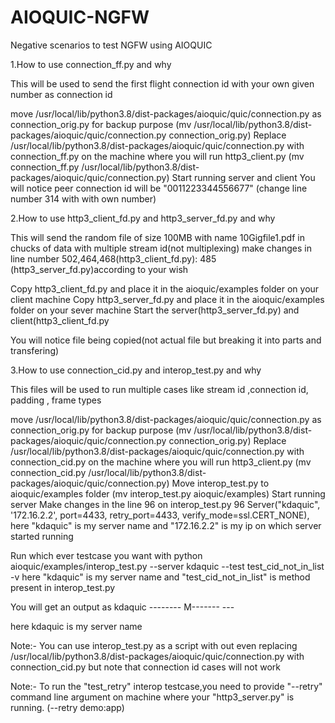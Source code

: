 # AIOQUIC-NGFW
Negative scenarios to test NGFW using AIOQUIC

1.How to use connection_ff.py and why

This will be used to send the first flight connection id with your own given number as connection id

move /usr/local/lib/python3.8/dist-packages/aioquic/quic/connection.py as connection_orig.py for backup purpose
(mv /usr/local/lib/python3.8/dist-packages/aioquic/quic/connection.py connection_orig.py)
Replace /usr/local/lib/python3.8/dist-packages/aioquic/quic/connection.py with connection_ff.py on the machine where you will run http3_client.py
(mv connection_ff.py /usr/local/lib/python3.8/dist-packages/aioquic/quic/connection.py)
Start running server and client
You will notice peer connection id will be "0011223344556677"
(change line number 314 with with own number)

2.How to use http3_client_fd.py and http3_server_fd.py and why

This will send the random file of size 100MB with name 10Gigfile1.pdf in chucks of data with multiple stream id(not multiplexing)
make changes in line number 
502,464,468(http3_client_fd.py):
485 (http3_server_fd.py)according to your wish

Copy  http3_client_fd.py and place it in the aioquic/examples folder on your client machine
Copy http3_server_fd.py and place it in the aioquic/examples folder on your sever machine
Start the server(http3_server_fd.py) and client(http3_client_fd.py

You will notice file being copied(not actual file but breaking it into parts and transfering)

3.How to use connection_cid.py and interop_test.py and why

This files will be used to run multiple cases like stream id ,connection id, padding , frame types

move /usr/local/lib/python3.8/dist-packages/aioquic/quic/connection.py as connection_orig.py for backup purpose
(mv /usr/local/lib/python3.8/dist-packages/aioquic/quic/connection.py connection_orig.py)
Replace /usr/local/lib/python3.8/dist-packages/aioquic/quic/connection.py with connection_cid.py on the machine where you will run http3_client.py
(mv connection_cid.py /usr/local/lib/python3.8/dist-packages/aioquic/quic/connection.py)
Move interop_test.py to aioquic/examples folder
(mv interop_test.py aioquic/examples)
Start running server
Make changes in the line 96 on interop_test.py
96 Server("kdaquic", '172.16.2.2', port=4433, retry_port=4433, verify_mode=ssl.CERT_NONE),
here "kdaquic" is my server name and "172.16.2.2" is my ip on which server started running

Run which ever testcase you want with 
python aioquic/examples/interop_test.py --server kdaquic --test test_cid_not_in_list -v
here "kdaquic" is my server name and "test_cid_not_in_list" is method present in interop_test.py

You will get an output as 
kdaquic             -------- M------- ---

here kdaquic is my server name
 
Note:-
You can use interop_test.py as a script with out even replacing /usr/local/lib/python3.8/dist-packages/aioquic/quic/connection.py with connection_cid.py but note that connection id cases will not work

Note:-
To run the "test_retry" interop testcase,you need to provide "--retry" command line argument on machine where your "http3_server.py" is running.
(--retry demo:app)




